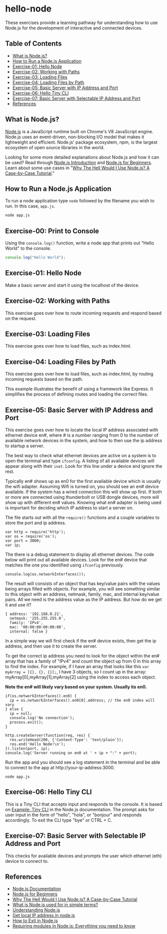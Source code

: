 # hello-node

These exercises provide a learning pathway for understanding how to use Node.js for the development of interactive and connected devices.

## Table of Contents

* [What is Node.js?](#what-is-nodejs)
* [How to Run a Node.js Application](#how-to-run-a-nodejs-application)
* [Exercise-01: Hello Node](#exercise-01-hello-node)
* [Exercise-02: Working with Paths](#exercise-02-working-with-paths)
* [Exercise-03: Loading Files](#exercise-03-loading-files)
* [Exercise-04: Loading Files by Path](#exercise-04-loading-files-by-path)
* [Exercise-05: Basic Server with IP Address and Port](#exercise-05-basic-server-with-ip-address-and-port)
* [Exercise-06: Hello Tiny CLI](#exercise-06-hello-tiny-cli)
* [Exercise-07: Basic Server with Selectable IP Address and Port](#exercise-07-basic-server-with-selectable-ip-address-and-port)
* [References](#references)

## What is Node.js?

[Node.js](https://nodejs.org/en/) is a JavaScript runtime built on Chrome's V8 JavaScript engine. Node.js uses an event-driven, non-blocking I/O model that makes it lightweight and efficient. Node.js' package ecosystem, npm, is the largest ecosystem of open source libraries in the world.

Looking for some more detailed explanations about Node.js and how it can be used? Read through [Node.js Introduction](https://www.w3schools.com/nodejs/nodejs_intro.asp) and [Node.js for Beginners](https://code.tutsplus.com/tutorials/nodejs-for-beginners--net-26314). Learn about some use cases in "[Why The Hell Would I Use Node.js? A Case-by-Case Tutorial](https://www.toptal.com/nodejs/why-the-hell-would-i-use-node-js)."

## How to Run a Node.js Application

To run a node application type `node` followed by the filename you wish to run. In this case, `app.js`.

```bash
node app.js
```

## Exercise-00: Print to Console

Using the `console.log()` function, write a node app that prints out "Hello World" to the console.

```javascript
console.log("Hello World");
```

## Exercise-01: Hello Node

Make a basic server and start it using the localhost of the device.


## Exercise-02: Working with Paths

This exercise goes over how to route incoming requests and respond based on the request.


## Exercise-03: Loading Files

This exercise goes over how to load files, such as index.html.


## Exercise-04: Loading Files by Path

This exercise goes over how to load files, such as index.html, by routing incoming requests based on the path.

This example illustrates the benefit of using a framework like Express. It simplifies the process of defining routes and loading the correct files.


## Exercise-05: Basic Server with IP Address and Port

This exercise goes over how to locate the local IP address associated with ethernet device en#, where # is a number ranging from 0 to the number of available network devices in the system, and how to then use the ip address to startup a server.

The best way to check what ethernet devices are active on a system is to open the terminal and type `ifconfig`. A listing of all available devices will appear along with their `inet`. Look for this line under a device and ignore the rest.

Typically en# shows up as en0 for the first available device which is usually the wifi adapter. Assuming Wifi is turned on, you should see an en# device available. If the system has a wired connection this will show up first. If both or more are connected using thunderbolt or USB dongle devices, more will show up with different en# values. Knowing what en# adapter is being used is important for deciding which IP address to start a server on.

The file starts out with all the `require()` functions and a couple variables to store the port and ip address.

```
var http = require('http');
var os = require('os');
var port = 3000;
var ip;
```

The there is a debug statement to display all ethernet devices. The code below will print out all available devices. Look for the en# device that matches the one you identified using `ifconfig` previously.
```
console.log(os.networkInterfaces());
```

The result will consists of an object that has key/value pairs with the values being arrays filled with objects. For example, you will see something similar to this object with an address, netmask, family, mac, and internal key/value pairs. All we need is the address value as the IP address. But how do we get it and use it?
```
{ address: '192.168.0.21',
  netmask: '255.255.255.0',
  family: 'IPv4',
  mac: '00:00:00:00:00:00',
  internal: false }
```

 In a simple way we will first check if the en# device exists, then get the ip address, and then use it to create the server.
 
 To get the correct ip address you need to look for the object within the en# array that has a family of "IPv4" and count the object up from 0 in this array to find the index. For example, if I have an array that looks like this `var myArray = [{}, {}, {}];`, I have 3 objects, so I count up in the array: myArray[0],myArray[1],myArray[2] using the index to access each object.
   
**Note the en# will likely vary based on your system. Usually its en0.**

```
if(os.networkInterfaces().en0) {
  ip = os.networkInterfaces().en0[0].address; // the en0 index will vary
} else {
  ip = null;
  console.log('No connection');
  process.exit();
}

http.createServer(function(req, res) {
  res.writeHead(200, {'Content-Type': 'text/plain'});
  res.end('Hello Node!\n');
}).listen(port, ip);
console.log('Server running on en0 at ' + ip + ":" + port);
```

Run the app and you should see a log statement in the terminal and be able to connect to the app at http://your-ip-address:3000.

```
node app.js
```

## Exercise-06: Hello Tiny CLI

This is a Tiny CLI that accepts input and responds to the console. It is based on [Example: Tiny CLI](https://nodejs.org/api/readline.html#readline_example_tiny_cli) in the Node.js documentation. The prompt asks for user input in the form of "hello", "hola", or "bonjour" and responds accordingly. To exit the CLI type "bye" or CTRL + C.


## Exercise-07: Basic Server with Selectable IP Address and Port

This checks for available devices and prompts the user which ethernet (eth) device to connect to.


## References

* [Node.js Documentation](https://nodejs.org/api/index.html)
* [Node.js for Beginners](https://code.tutsplus.com/tutorials/nodejs-for-beginners--net-26314)
* [Why The Hell Would I Use Node.js? A Case-by-Case Tutorial](https://www.toptal.com/nodejs/why-the-hell-would-i-use-node-js)
 * [What is Node.js used for in simple terms?](https://www.quora.com/What-is-node-js-used-for-in-simple-terms)
* [Understanding Node.js](https://www.codeschool.com/blog/2014/10/30/understanding-node-js/)
* [Get local IP address in node.js](https://stackoverflow.com/questions/3653065/get-local-ip-address-in-node-js)
* [How to Exit in Node.js](http://stackabuse.com/how-to-exit-in-node-js/)
* [Requiring modules in Node.js: Everything you need to know](https://medium.freecodecamp.org/requiring-modules-in-node-js-everything-you-need-to-know-e7fbd119be8)
